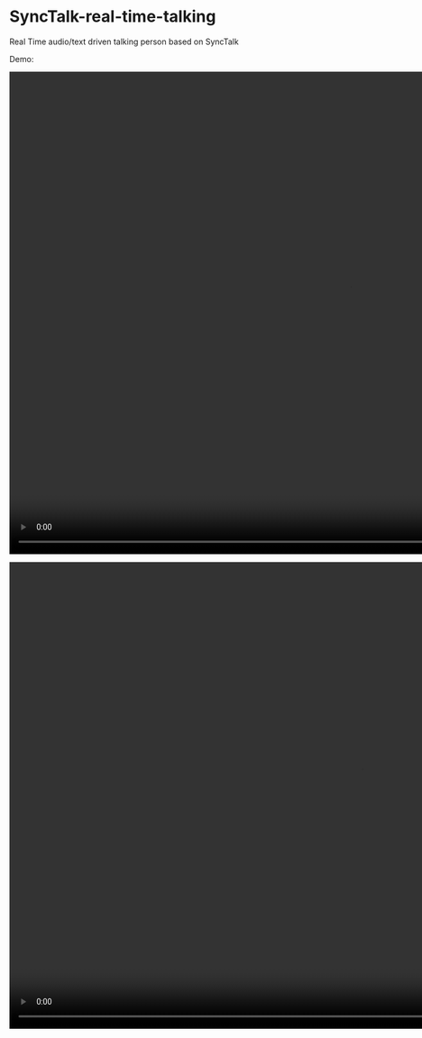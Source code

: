# SyncTalk-real-time-talking
Real Time audio/text driven talking person based on SyncTalk

Demo:

<video src="https://github.com/user-attachments/assets/1e3ab574-11ab-4f21-b6b4-d33d767536ef" width=1208 height=856>demo1</video>

<video src="https://github.com/user-attachments/assets/ff96adf7-053b-45b9-bd10-d23befdc3f28" width=1248 height=828>demo2</video>
